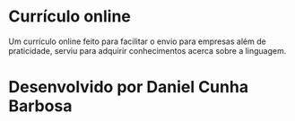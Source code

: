 # Currículo online
Um currículo online feito para facilitar o envio para empresas além de praticidade, serviu para adquirir conhecimentos acerca sobre a linguagem.

# Desenvolvido por Daniel Cunha Barbosa 